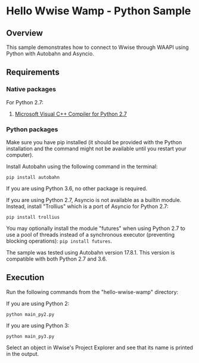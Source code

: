 # Hello Wwise Wamp - Python Sample
## Overview

This sample demonstrates how to connect to Wwise through WAAPI using Python with Autobahn and Asyncio.

## Requirements

### Native packages
For Python 2.7:
1. [Microsoft Visual C++ Compiler for Python 2.7](http://aka.ms/vcpython27)

### Python packages
Make sure you have pip installed (it should be provided with the Python installation and the command might not be available until you restart your computer).

Install Autobahn using the following command in the terminal:

``` pip install autobahn ```

If you are using Python 3.6, no other package is required.

If you are using Python 2.7, Asyncio is not available as a builtin module. Instead, install "Trollius" which is a port of Asyncio for Python 2.7:

``` pip install trollius ```

You may optionally install the module "futures" when using Python 2.7 to use a pool of threads instead of a synchronous executor (preventing blocking operations): ``` pip install futures ```.

The sample was tested using Autobahn version 17.8.1. This version is compatible with both Python 2.7 and 3.6.

## Execution

Run the following commands from the "hello-wwise-wamp" directory:

If you are using Python 2:

    python main_py2.py

If you are using Python 3:

    python main_py3.py

Select an object in Wwise's Project Explorer and see that its name is printed in the output.
